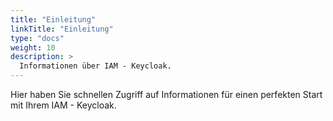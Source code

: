 ```yaml
---
title: "Einleitung"
linkTitle: "Einleitung"
type: "docs"
weight: 10
description: >
  Informationen über IAM - Keycloak.
---
```

Hier haben Sie schnellen Zugriff auf Informationen für einen perfekten Start mit Ihrem IAM - Keycloak.
